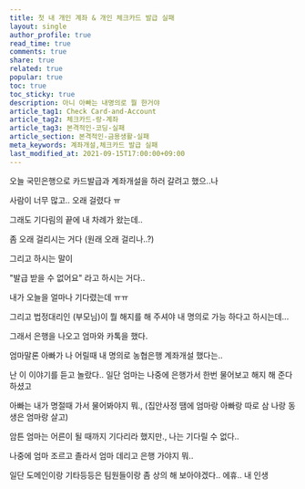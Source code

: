 ```yaml
---
title: 첫 내 개인 계좌 & 개인 체크카드 발급 실패
layout: single
author_profile: true
read_time: true
comments: true
share: true
related: true
popular: true
toc: true
toc_sticky: true
description: 아니 아빠는 내명의로 뭘 한거야
article_tag1: Check Card-and-Account
article_tag2: 체크카드-랑-계좌
article_tag3: 본격적인-코딩-실패
article_section: 본격적인-금용생활-실패
meta_keywords: 계좌개설,체크카드 발급 실패
last_modified_at: 2021-09-15T17:00:00+09:00
---
```


오늘 국민은행으로 카드발급과 계좌개설을 하러 갈려고 했으..나

사람이 너무 많고.. 오래 걸렸다 ㅠ

그래도 기다림의 끝에 내 차례가 왔는데..

좀 오래 걸리시는 거다 (원래 오래 걸리나..?)

그리고 하시는 말이

"발급 받을 수 없어요" 라고 하시는 거다..

내가 오늘을 얼마나 기다렸는데 ㅠㅠ

그리고 법정대리인 (부모님)이 뭘 해지를 해 주셔야 내 명의로 가능 하다고 하시는데...

그래서 은행을 나오고 엄마와 카톡을 했다.

엄마말론 아빠가 나 어릴때 내 명의로 농협은행 계좌개설 했다는..

난 이 이야기를 듣고 놀랐다.. 일단 엄마는 나중에 은행가서 한번 물어보고 해지 해 준다 하셨고

아빠는 내가 명절때 가서 물어봐야지 뭐., (집안사정 땜에 엄마랑 아빠랑 따로 삼 나랑 동생은 엄마랑 살고)

암튼 엄마는 어른이 될 때까지 기다리라 했지만., 나는 기다릴 수 없다..

나중에 엄마 조르고 졸라서 엄마 데리고 은행 가야지 뭐..

일단 도메인이랑 기타등등은 팀원들이랑 좀 상의 해 보아야겠다.. 에휴.. 내 인생
